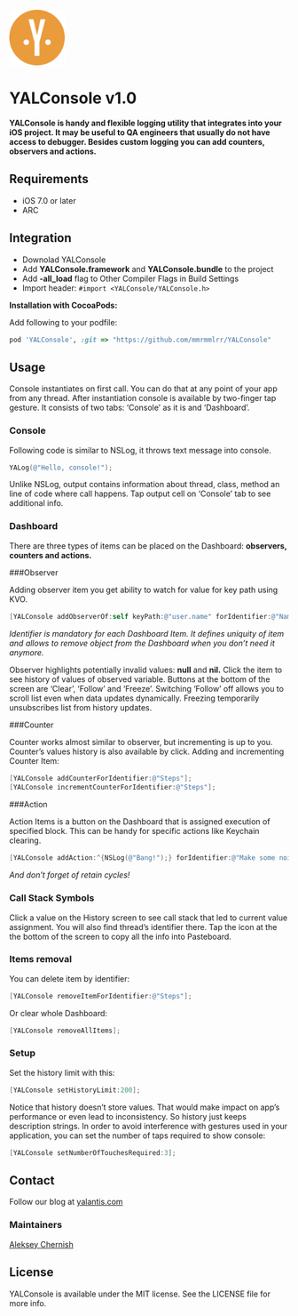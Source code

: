 <p align="left" >
  <img src="https://raw.githubusercontent.com/mmrmmlrr/YALConsole/master/logo.png" alt="Yalantis" title="Yalantis" height = "100">
</p>

YALConsole v1.0
===============

**YALConsole is handy and flexible logging utility that integrates into your iOS project. It may be useful to QA engineers that usually do not have access to debugger. Besides custom logging you can add counters, observers and actions.**

Requirements
------------

-   iOS 7.0 or later
-   ARC


Integration
-----------
-   Downolad YALConsole
-   Add **YALConsole.framework** and **YALConsole.bundle** to the project
-   Add **-all_load** flag to Other Compiler Flags in Build Settings
-   Import header: `#import <YALConsole/YALConsole.h>`
 

**Installation with CocoaPods:**

Add following to your podfile:
```ruby
pod 'YALConsole', :git => "https://github.com/mmrmmlrr/YALConsole"
```

Usage
-----

Console instantiates on first call. You can do that at any point of your app from any thread. After instantiation console is available by two-finger tap gesture. It consists of two tabs: ‘Console’ as it is and ‘Dashboard’. 

### Console
Following code is similar to NSLog, it throws text message into console.

```objective-c
YALog(@"Hello, console!");
```

Unlike NSLog, output contains information about thread, class, method an line of code where call happens.
Tap output cell on ‘Console’ tab to see additional info.

### Dashboard

There are three types of items can be placed on the Dashboard: **observers, counters and actions.**

###Observer

Adding observer item you get ability to watch for value for key path using KVO.
```objective-c
[YALConsole addObserverOf:self keyPath:@"user.name" forIdentifier:@"Name"];
```
*Identifier is mandatory for each Dashboard Item. It defines uniquity of item and allows to remove object from the Dashboard when you don’t need it anymore.*

Observer highlights potentially invalid values: **null** and **nil.** 
Click the item to see history of values of observed variable. Buttons at the bottom of the screen are ‘Clear’, ‘Follow’ and ‘Freeze’. Switching ‘Follow’ off allows you to scroll list even when data updates dynamically. Freezing temporarily unsubscribes list from history updates.

###Counter

Counter works almost similar to observer, but incrementing is up to you. Counter’s values history is also available by click. 
Adding and incrementing Counter Item:
```objective-c
[YALConsole addCounterForIdentifier:@"Steps"];
[YALConsole incrementCounterForIdentifier:@"Steps"];
```

###Action

Action Items is a button on the Dashboard that is assigned execution of specified block. This can be handy for specific actions like Keychain clearing.
```objective-c
[YALConsole addAction:^{NSLog(@"Bang!");} forIdentifier:@"Make some noise"];
```

*And don’t forget of retain cycles!*

### Call Stack Symbols

Click a value on the History screen to see call stack that led to current value assignment. You will also find thread’s identifier there. Tap the icon at the the bottom of the screen to copy all the info into Pasteboard.

### Items removal
You can delete item by identifier:
```objective-c
[YALConsole removeItemForIdentifier:@"Steps"];
```
Or clear whole Dashboard:
```objective-c
[YALConsole removeAllItems];
```

### Setup

Set the history limit with this:
```objective-c
[YALConsole setHistoryLimit:200];
```
Notice that history doesn’t store values. That would make impact on app’s performance or even lead to inconsistency.
So history just keeps description strings.
In order to avoid interference with gestures used in your application, you can set the number of taps required to show console:
```objective-c
[YALConsole setNumberOfTouchesRequired:3];
```
## Contact

Follow our blog at [yalantis.com](http://yalantis.com/blog/)

### Maintainers

[Aleksey Chernish](mailto:achernish85@gmail.com)

## License

YALConsole is available under the MIT license. See the LICENSE file for more info.
